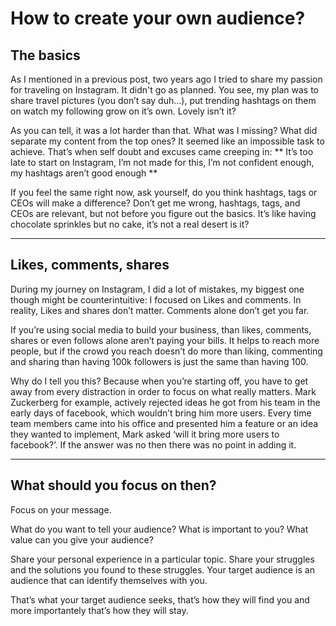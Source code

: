 # How to create your own audience? 

## The basics

As I mentioned in a previous post, two years ago I tried to share my passion for traveling on Instagram. It didn't go as planned. You see, my plan was to share travel pictures (you don’t say duh…), put trending hashtags on them on watch my following grow on it’s own.
Lovely isn’t it?

As you can tell, it was a lot harder than that. What was I missing? What did separate my content from the top ones? It seemed like an impossible task to achieve. That’s when self doubt and excuses came creeping in: 
** It’s too late to start on Instagram, I’m not made for this, I’m not confident enough, my hashtags aren’t good enough **

If you feel the same right now, ask yourself, do you think hashtags, tags or CEOs will make a difference? Don’t get me wrong, hashtags, tags, and CEOs are relevant, but not before you figure out the basics. It’s like having chocolate sprinkles but no cake, it’s not a real desert is it?

---

## Likes, comments, shares

During my journey on Instagram, I did a lot of mistakes, my biggest one though might be counterintuitive: I focused on Likes and comments. In reality, Likes and shares don’t matter. Comments alone don’t get you far.

If you’re using social media to build your business, than likes, comments, shares or even follows alone aren’t paying your bills. It helps to reach more people, but if the crowd you reach doesn’t do more than liking, commenting and sharing than having 100k followers is just the same than having 100. 

Why do I tell you this? Because when you’re starting off, you have to get away from every distraction in order to focus on what really matters. Mark Zuckerberg for example, actively rejected ideas he got from his team in the early days of facebook, which wouldn’t bring him more users. Every time team members came into his office and presented him a feature or an idea they wanted to implement, Mark asked ‘will it bring more users to facebook?’. If the answer was no then there was no point in adding it.

---

## What should you focus on then?

Focus on your message. 

What do you want to tell your audience? What is important to you? What value can you give your audience? 

Share your personal experience in a particular topic. Share your struggles and the solutions you found to these struggles. Your target audience is an audience that can identify themselves with you.

That’s what your target audience seeks, that’s how they will find you and more importantely that’s how they will stay. 
